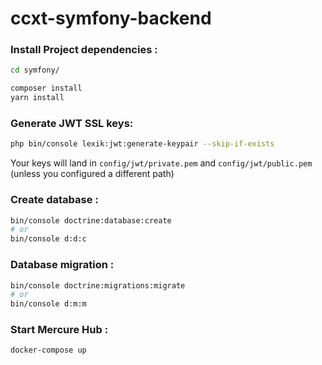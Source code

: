 # ccxt-symfony-backend

### Install Project dependencies :
```sh
cd symfony/
```
```sh
composer install
yarn install
```

### Generate JWT SSL keys:
```sh
php bin/console lexik:jwt:generate-keypair --skip-if-exists
```

Your keys will land in `config/jwt/private.pem` and `config/jwt/public.pem` (unless you configured a different path)

### Create database :
```sh
bin/console doctrine:database:create
# or
bin/console d:d:c
```

### Database migration :
```sh
bin/console doctrine:migrations:migrate
# or
bin/console d:m:m
```

### Start Mercure Hub :
```sh
docker-compose up
```